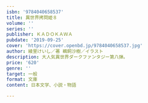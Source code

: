 ```yaml
---
isbn: '9784040658537'
title: 異世界拷問姫８
volume: ''
series: ''
publisher: ＫＡＤＯＫＡＷＡ
pubdate: '2019-09-25'
cover: 'https://cover.openbd.jp/9784040658537.jpg'
author: 綾里けいし／著 鵜飼沙樹／イラスト
description: 大人気異世界ダークファンタジー第八弾。
price: '620'
genre: ''
target: 一般
format: 文庫
content: 日本文学、小説・物語

---
```

